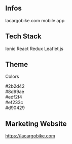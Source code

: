 Infos
-----

lacargobike.com mobile app

Tech Stack
----------

Ionic React
Redux
Leaflet.js

Theme
-----

Colors  

#2b2d42  
#8d99ae  
#edf2f4  
#ef233c  
#d90429  

Marketing Website
-----------------

https://lacargobike.com
